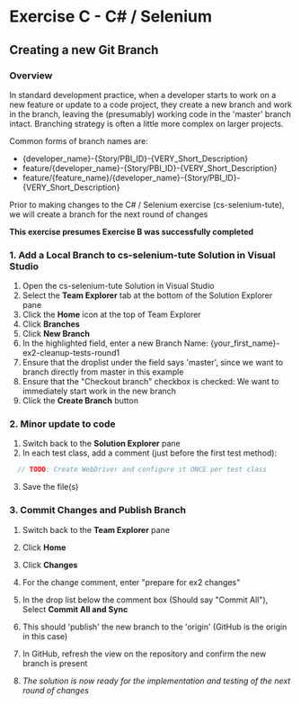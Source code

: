 # Exercise C - C# / Selenium
## Creating a new Git Branch

### Overview
In standard development practice, when a developer starts to work on a new feature or update to a code project, they create a new branch and work in the branch, leaving the (presumably) working code in the 'master' branch intact.
Branching strategy is often a little more complex on larger projects.

Common forms of branch names are:
* {developer_name}-{Story/PBI_ID}-{VERY_Short_Description}
* feature/{developer_name}-{Story/PBI_ID}-{VERY_Short_Description}
* feature/{feature_name}/{developer_name}-{Story/PBI_ID}-{VERY_Short_Description}

Prior to making changes to the C# / Selenium exercise (cs-selenium-tute), we will create a branch for the next round of changes

**This exercise presumes Exercise B was successfully completed**

### 1. Add a Local Branch to cs-selenium-tute Solution in Visual Studio
1. Open the cs-selenium-tute Solution in Visual Studio
2. Select the **Team Explorer** tab  at the bottom of the Solution Explorer pane
3. Click the **Home** icon at the top of Team Explorer
4. Click **Branches**
5. Click **New Branch**
6. In the highlighted field, enter a new Branch Name: {your_first_name}-ex2-cleanup-tests-round1
7. Ensure that the droplist under the field says 'master', since we want to branch directly from master in this example
8. Ensure that the "Checkout branch" checkbox is checked:  We want to immediately start work in the new branch
9. Click the **Create Branch** button

### 2. Minor update to code
1. Switch back to the **Solution Explorer** pane
2. In each test class, add a comment (just before the first test method):
```C
  // TODO: Create WebDriver and configure it ONCE per test class
```
3. Save the file(s)

### 3. Commit Changes and Publish Branch
1. Switch back to the **Team Explorer** pane
2. Click **Home**
3. Click **Changes**
4. For the change comment, enter "prepare for ex2 changes"
5. In the drop list below the comment box (Should say "Commit All"), Select **Commit All and Sync**
6. This should 'publish' the new branch to the 'origin' (GitHub is the origin in this case)

7. In GitHub, refresh the view on the repository and confirm the new branch is present
8. _The solution is now ready for the implementation and testing of the next round of changes_
